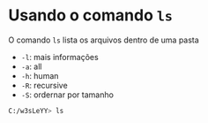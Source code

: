 # Usando o comando `ls`

O comando `ls` lista os arquivos dentro de uma pasta

- `-l`: mais informações
- `-a`: all
- `-h`: human
- `-R`: recursive
- `-S`: ordernar por tamanho

```bash
C:/w3sLeYY> ls
```